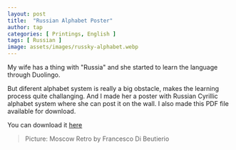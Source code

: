 ```yaml
---
layout: post
title:  "Russian Alphabet Poster"
author: tap
categories: [ Printings, English ]
tags: [ Russian ]
image: assets/images/russky-alphabet.webp
---
```

My wife has a thing with "Russia" and she started to learn the language through Duolingo.

But diferent alphabet system is really a big obstacle, makes the learning process quite challanging. And I made her a poster with Russian Cyrillic alphabet system where she can post it on the wall. I also made this PDF file available for download.

<div>
You can download it <a href="/assets/files/russky-alphabet_a3.pdf" title="Russian Alphabet PDF">here <i class="fa-solid fa-file-pdf"></i></a>
</div>

> Picture: Moscow Retro by Francesco Di Beutierio